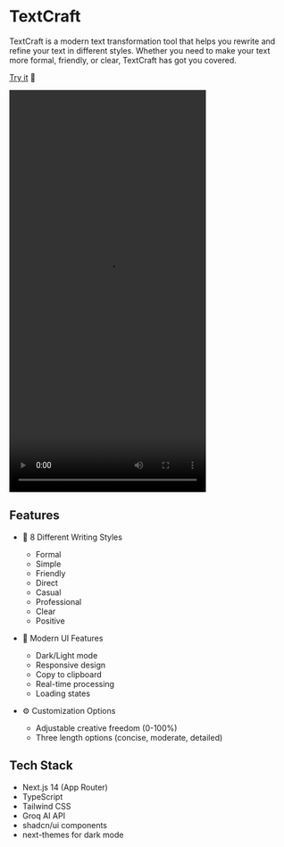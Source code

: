 # TextCraft

TextCraft is a modern text transformation tool that helps you rewrite and refine your text in different styles. Whether you need to make your text more formal, friendly, or clear, TextCraft has got you covered.

[Try it](https://h3manth.com/ai/textcraft/) 🚀

<video src="https://github.com/user-attachments/assets/437e2f44-31ec-4484-b241-751b45fa8f69" width="352" height="720"></video>

## Features

- 🎯 8 Different Writing Styles
  - Formal
  - Simple
  - Friendly
  - Direct
  - Casual
  - Professional
  - Clear
  - Positive

- 🎨 Modern UI Features
  - Dark/Light mode
  - Responsive design
  - Copy to clipboard
  - Real-time processing
  - Loading states

- ⚙️ Customization Options
  - Adjustable creative freedom (0-100%)
  - Three length options (concise, moderate, detailed)

## Tech Stack

- Next.js 14 (App Router)
- TypeScript
- Tailwind CSS
- Groq AI API
- shadcn/ui components
- next-themes for dark mode
